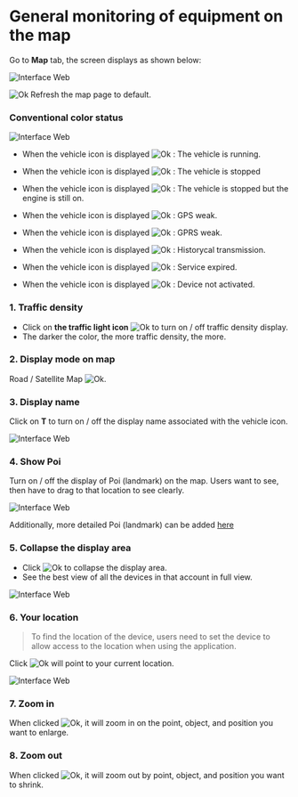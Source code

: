 #  General monitoring of equipment on the map

Go to **Map** tab, the screen displays as shown below:

<span  class="icon-left4">![Interface Web](/docs/assets/images/web-english/gotrack365-el/home.jpg) 

<span class="icon-left svg-filter-info">![Ok](/docs/assets/images/web-interface/icon/SVG/icons8-refresh.svg) Refresh the map page to default.

### Conventional color status

<span style="display:block;text-align:left">![Interface Web](/docs/assets/images//web-english/map/color-mode.png)

* When the vehicle icon is displayed <span class="icon-left svg-filter-circlegreen">![Ok](/docs/assets/images/web-interface/icon/SVG/circle1.svg) : The vehicle is running. 

* When the vehicle icon is displayed   <span class="icon-left svg-filter-circlered">![Ok](/docs/assets/images/web-interface/icon/SVG/circle1.svg) : The vehicle is stopped

* When the vehicle icon is displayed   <span class="icon-left svg-filter-circleyellow">![Ok](/docs/assets/images/web-interface/icon/SVG/circle1.svg) : The vehicle is stopped but the engine is still on.

* When the vehicle icon is displayed   <span class="icon-left svg-filter-circlepurple">![Ok](/docs/assets/images/web-interface/icon/SVG/circle1.svg) : GPS weak.

* When the vehicle icon is displayed   <span class="icon-left svg-filter-circleden">![Ok](/docs/assets/images/web-interface/icon/SVG/circle1.svg) : GPRS weak.

* When the vehicle icon is displayed   <span class="icon-left svg-filter-circlexam">![Ok](/docs/assets/images/web-interface/icon/SVG/circle1.svg) : Historycal transmission.

* When the vehicle icon is displayed   <span class="icon-left svg-filter-circlenau">![Ok](/docs/assets/images/web-interface/icon/SVG/circle1.svg) : Service expired.

* When the vehicle icon is displayed   <span class="icon-left svg-filter-circlexamtro">![Ok](/docs/assets/images/web-interface/icon/SVG/circle1.svg) : Device not activated.

### 1. Traffic density
* Click on **the traffic light icon** <span class="icon-left">![Ok](/docs/assets/images/web-interface/app-gotrack365/traffic-light.png) to turn on / off traffic density display.
* The darker the color, the more traffic density, the more.

### 2. Display mode on map

Road / Satellite Map <span class="icon-left">![Ok](/docs/assets/images/web-interface/app-gotrack365/satellite-map.png).

### 3. Display name

Click on **T** to turn on / off the display name associated with the vehicle icon.

<span  class="icon-left5">![Interface Web](/docs/assets/images/web-english/gotrack365-el/t-365.jpg)

### 4. Show Poi

Turn on / off the display of Poi (landmark) on the map. Users want to see, then have to drag to that location to see clearly.

<span  class="icon-left4">![Interface Web](/docs/assets/images/web-english/gotrack365-el/poi-365.jpg)

Additionally, more detailed Poi (landmark) can be added [here](modules/app-gotrack365/poi/#poi) <div id="poi"> 

### 5. Collapse the display area

* Click <span class="icon-left svg-filter-info">![Ok](/docs/assets/images/web-interface/icon/SVG/direction-arrow-fit.svg) to collapse the display area.
* See the best view of all the devices in that account in full view.

<span  class="icon-left5">![Interface Web](/docs/assets/images/web-english/gotrack365-el/full-screen-365.jpg)

### 6. Your location

> To find the location of the device, users need to set the device to allow access to the location when using the application.

Click <span class="icon-left svg-filter-info">![Ok](/docs/assets/images/web-interface/icon/SVG/icons8-hunt-50.png) will point to your current location.

<span  class="icon-left4">![Interface Web](/docs/assets/images/web-english/gotrack365-el/location-1.jpg)

### 7. Zoom in
When clicked <span class="icon-left svg-filter-info">![Ok](/docs/assets/images/web-interface/icon/SVG/plus-circle.svg), it will zoom in on the point, object, and position you want to enlarge.

### 8. Zoom out
When clicked <span class="icon-left svg-filter-info">![Ok](/docs/assets/images/web-interface/icon/SVG/minus-circle.svg), it will zoom out by point, object, and position you want to shrink.
